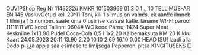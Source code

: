 OUV!PShop Reg Nr 1145232ü KMKR 101503969 0] 3 0 1 ., 10 TELL!MUS-AR EN 145 VasluvOetud kell 20^11 Toni, kili 1 sî!mus on va!m!s. ek aan!!e ilmneb 1 Iilmi ja 1 5 number. saate oma 0 use ise kassasi katle. läname W!-F! paroo!: 11111111 WC kood Tallinn: 0604# WC kood Pärnu; 1424 Super Meat Keskniine 1x13.90 Pudel Coca-Cola 0,5 I 1x2.20 Käibemaksuta KM 20 K.kku Kaart 24.05.2023 20:11 13.90 2.20 10.10 2.69 16.10 0.00 HEAD ISU! laadi alla Dodo p\-¿¿a appja saa esimese tellimijsega Pepperoni pitsa KINGITUSEKS □